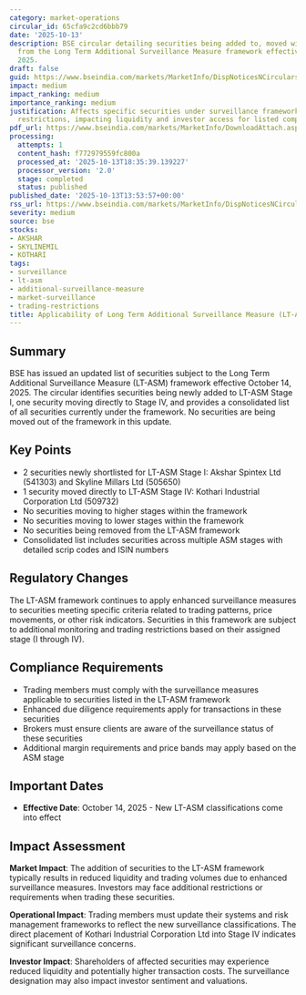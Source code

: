 ```yaml
---
category: market-operations
circular_id: 65cfa9c2cd6bbb79
date: '2025-10-13'
description: BSE circular detailing securities being added to, moved within, or removed
  from the Long Term Additional Surveillance Measure framework effective October 14,
  2025.
draft: false
guid: https://www.bseindia.com/markets/MarketInfo/DispNoticesNCirculars.aspx?Noticeid={833BCE09-D3C6-41E6-B2DF-E54A52B00B16}&noticeno=20251013-55&dt=10/13/2025&icount=55&totcount=65&flag=0
impact: medium
impact_ranking: medium
importance_ranking: medium
justification: Affects specific securities under surveillance framework with trading
  restrictions, impacting liquidity and investor access for listed companies
pdf_url: https://www.bseindia.com/markets/MarketInfo/DownloadAttach.aspx?id=20251013-55&attachedId=4b4d8734-7e6d-4540-956f-521ee093f667
processing:
  attempts: 1
  content_hash: f772979559fc800a
  processed_at: '2025-10-13T18:35:39.139227'
  processor_version: '2.0'
  stage: completed
  status: published
published_date: '2025-10-13T13:53:57+00:00'
rss_url: https://www.bseindia.com/markets/MarketInfo/DispNoticesNCirculars.aspx?Noticeid={833BCE09-D3C6-41E6-B2DF-E54A52B00B16}&noticeno=20251013-55&dt=10/13/2025&icount=55&totcount=65&flag=0
severity: medium
source: bse
stocks:
- AKSHAR
- SKYLINEMIL
- KOTHARI
tags:
- surveillance
- lt-asm
- additional-surveillance-measure
- market-surveillance
- trading-restrictions
title: Applicability of Long Term Additional Surveillance Measure (LT-ASM)
---
```


## Summary

BSE has issued an updated list of securities subject to the Long Term Additional Surveillance Measure (LT-ASM) framework effective October 14, 2025. The circular identifies securities being newly added to LT-ASM Stage I, one security moving directly to Stage IV, and provides a consolidated list of all securities currently under the framework. No securities are being moved out of the framework in this update.

## Key Points

- 2 securities newly shortlisted for LT-ASM Stage I: Akshar Spintex Ltd (541303) and Skyline Millars Ltd (505650)
- 1 security moved directly to LT-ASM Stage IV: Kothari Industrial Corporation Ltd (509732)
- No securities moving to higher stages within the framework
- No securities moving to lower stages within the framework
- No securities being removed from the LT-ASM framework
- Consolidated list includes securities across multiple ASM stages with detailed scrip codes and ISIN numbers

## Regulatory Changes

The LT-ASM framework continues to apply enhanced surveillance measures to securities meeting specific criteria related to trading patterns, price movements, or other risk indicators. Securities in this framework are subject to additional monitoring and trading restrictions based on their assigned stage (I through IV).

## Compliance Requirements

- Trading members must comply with the surveillance measures applicable to securities listed in the LT-ASM framework
- Enhanced due diligence requirements apply for transactions in these securities
- Brokers must ensure clients are aware of the surveillance status of these securities
- Additional margin requirements and price bands may apply based on the ASM stage

## Important Dates

- **Effective Date**: October 14, 2025 - New LT-ASM classifications come into effect

## Impact Assessment

**Market Impact**: The addition of securities to the LT-ASM framework typically results in reduced liquidity and trading volumes due to enhanced surveillance measures. Investors may face additional restrictions or requirements when trading these securities.

**Operational Impact**: Trading members must update their systems and risk management frameworks to reflect the new surveillance classifications. The direct placement of Kothari Industrial Corporation Ltd into Stage IV indicates significant surveillance concerns.

**Investor Impact**: Shareholders of affected securities may experience reduced liquidity and potentially higher transaction costs. The surveillance designation may also impact investor sentiment and valuations.